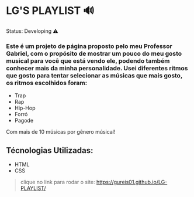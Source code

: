 <h1>LG'S PLAYLIST 🔊 </h1>
Status: Developing ⚠️
<h3> Este é um projeto de página proposto pelo meu Professor Gabriel, com o propósito de mostrar um pouco do meu gosto musical para você que está vendo ele, podendo também conhecer mais da minha personalidade. Usei diferentes ritmos que gosto para tentar selecionar as músicas que mais gosto, os ritmos escolhidos foram:</h3>

+ Trap
+ Rap
+ Hip-Hop
+ Forró
+ Pagode 
       
Com mais de 10 músicas por gênero músical!

## Técnologias Utilizadas:
 + HTML
 + CSS
> clique no link para rodar o site:
 https://gureis01.github.io/LG-PLAYLIST/
